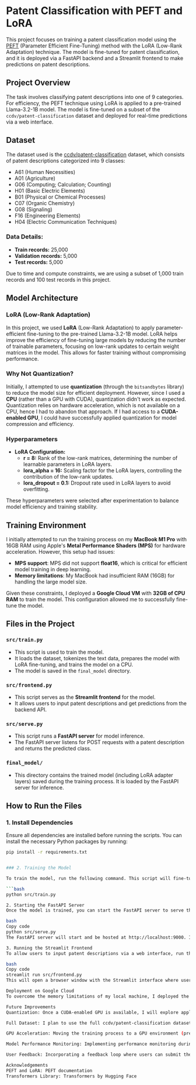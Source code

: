 # Patent Classification with PEFT and LoRA

This project focuses on training a patent classification model using the [PEFT](https://huggingface.co/docs/peft/) (Parameter Efficient Fine-Tuning) method with the LoRA (Low-Rank Adaptation) technique. The model is fine-tuned for patent classification, and it is deployed via a FastAPI backend and a Streamlit frontend to make predictions on patent descriptions. 

## Project Overview

The task involves classifying patent descriptions into one of 9 categories. For efficiency, the PEFT technique using LoRA is applied to a pre-trained Llama-3.2-1B model. The model is fine-tuned on a subset of the `ccdv/patent-classification` dataset and deployed for real-time predictions via a web interface.

## Dataset

The dataset used is the [ccdv/patent-classification](https://huggingface.co/datasets/ccdv/patent-classification) dataset, which consists of patent descriptions categorized into 9 classes:

- A61 (Human Necessities)
- A01 (Agriculture)
- G06 (Computing; Calculation; Counting)
- H01 (Basic Electric Elements)
- B01 (Physical or Chemical Processes)
- C07 (Organic Chemistry)
- G08 (Signaling)
- F16 (Engineering Elements)
- H04 (Electric Communication Techniques)

### Data Details:
- **Train records:** 25,000
- **Validation records:** 5,000
- **Test records:** 5,000

Due to time and compute constraints, we are using a subset of 1,000 train records and 100 test records in this project.

## Model Architecture

### LoRA (Low-Rank Adaptation)

In this project, we used **LoRA** (Low-Rank Adaptation) to apply parameter-efficient fine-tuning to the pre-trained Llama-3.2-1B model. LoRA helps improve the efficiency of fine-tuning large models by reducing the number of trainable parameters, focusing on low-rank updates to certain weight matrices in the model. This allows for faster training without compromising performance.

### Why Not Quantization?

Initially, I attempted to use **quantization** (through the `bitsandbytes` library) to reduce the model size for efficient deployment. However, since I used a **CPU** (rather than a GPU with CUDA), quantization didn't work as expected. Quantization relies on hardware acceleration, which is not available on a CPU, hence I had to abandon that approach. If I had access to a **CUDA-enabled GPU**, I could have successfully applied quantization for model compression and efficiency.

### Hyperparameters

- **LoRA Configuration:** 
  - **r = 8:** Rank of the low-rank matrices, determining the number of learnable parameters in LoRA layers.
  - **lora_alpha = 16:** Scaling factor for the LoRA layers, controlling the contribution of the low-rank updates.
  - **lora_dropout = 0.1:** Dropout rate used in LoRA layers to avoid overfitting.

These hyperparameters were selected after experimentation to balance model efficiency and training stability.

## Training Environment

I initially attempted to run the training process on my **MacBook M1 Pro** with 16GB RAM using Apple's **Metal Performance Shaders (MPS)** for hardware acceleration. However, this setup had issues:

- **MPS support**: MPS did not support **float16**, which is critical for efficient model training in deep learning.
- **Memory limitations**: My MacBook had insufficient RAM (16GB) for handling the large model size.

Given these constraints, I deployed a **Google Cloud VM** with **32GB of CPU RAM** to train the model. This configuration allowed me to successfully fine-tune the model.

## Files in the Project

### `src/train.py`

- This script is used to train the model.
- It loads the dataset, tokenizes the text data, prepares the model with LoRA fine-tuning, and trains the model on a CPU.
- The model is saved in the `final_model` directory.

### `src/frontend.py`

- This script serves as the **Streamlit frontend** for the model.
- It allows users to input patent descriptions and get predictions from the backend API.

### `src/serve.py`

- This script runs a **FastAPI server** for model inference.
- The FastAPI server listens for POST requests with a patent description and returns the predicted class.

### `final_model/`

- This directory contains the trained model (including LoRA adapter layers) saved during the training process. It is loaded by the FastAPI server for inference.

## How to Run the Files

### 1. Install Dependencies

Ensure all dependencies are installed before running the scripts. You can install the necessary Python packages by running:

```bash
pip install -r requirements.txt


### 2. Training the Model

To train the model, run the following command. This script will fine-tune the pre-trained Llama-3.2-1B model using LoRA and save the trained model to the `final_model` directory.

```bash
python src/train.py

2. Starting the FastAPI Server
Once the model is trained, you can start the FastAPI server to serve the model for inference. Run:

bash
Copy code
python src/serve.py
The FastAPI server will start and be hosted at http://localhost:9000. It will accept POST requests with a patent description and return the predicted class.

3. Running the Streamlit Frontend
To allow users to input patent descriptions via a web interface, run the Streamlit frontend:

bash
Copy code
streamlit run src/frontend.py
This will open a browser window with the Streamlit interface where users can input patent descriptions and receive predictions from the model.

Deployment on Google Cloud
To overcome the memory limitations of my local machine, I deployed the training process on a Google Cloud VM with 32GB RAM. This allowed me to fine-tune the Llama-3.2-1B model using PEFT and LoRA.

Future Improvements
Quantization: Once a CUDA-enabled GPU is available, I will explore applying quantization to reduce the model size for more efficient deployment. This would help with faster inference and lower memory usage.

Full Dataset: I plan to use the full ccdv/patent-classification dataset for better model performance, as the current model is trained on a small subset.

GPU Acceleration: Moving the training process to a GPU environment (preferably with NVIDIA CUDA) would drastically reduce the training time and allow for larger models to be fine-tuned.

Model Performance Monitoring: Implementing performance monitoring during model inference, such as logging and analyzing prediction confidence levels, to improve user experience.

User Feedback: Incorporating a feedback loop where users can submit their classification feedback to further improve the model over time.

Acknowledgements
PEFT and LoRA: PEFT documentation
Transformers Library: Transformers by Hugging Face